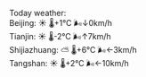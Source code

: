 Today weather:  
Beijing: ☀️ 🌡️+1°C 🌬️↓0km/h  
Tianjin: ☀️ 🌡️-2°C 🌬️↑7km/h  
Shijiazhuang: ⛅️  🌡️+6°C 🌬️←3km/h  
Tangshan: ☀️ 🌡️+2°C 🌬️←10km/h  
